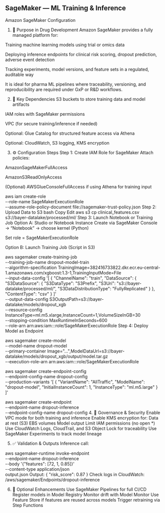 ## SageMaker — ML Training & Inference
Amazon SageMaker Configuration

1. 🎯 Purpose in Drug Development
Amazon SageMaker provides a fully managed platform for:

Training machine learning models using trial or omics data

Deploying inference endpoints for clinical risk scoring, dropout prediction, adverse event detection

Tracking experiments, model versions, and feature sets in a regulated, auditable way

It is ideal for pharma ML pipelines where traceability, versioning, and reproducibility are required under GxP or R&D workflows.

2. 🔗 Key Dependencies
S3 buckets to store training data and model artifacts

IAM roles with SageMaker permissions

VPC (for secure training/inference if needed)

Optional: Glue Catalog for structured feature access via Athena

Optional: CloudWatch, S3 logging, KMS encryption

3. ⚙️ Configuration Steps
Step 1: Create IAM Role for SageMaker
Attach policies:

AmazonSageMakerFullAccess

AmazonS3ReadOnlyAccess

(Optional) AWSGlueConsoleFullAccess if using Athena for training input

aws iam create-role \
  --role-name SageMakerExecutionRole \
  --assume-role-policy-document file://sagemaker-trust-policy.json
Step 2: Upload Data to S3
bash
Copy
Edit
aws s3 cp clinical_features.csv s3://bayer-datalake/processed/ml/
Step 3: Launch Notebook or Training Job
Option A: Studio or Notebook Instance
Create via SageMaker Console → “Notebook” → choose kernel (Python)

Set role = SageMakerExecutionRole

Option B: Launch Training Job (Script in S3)

aws sagemaker create-training-job \
  --training-job-name dropout-model-train \
  --algorithm-specification TrainingImage=382416733822.dkr.ecr.eu-central-1.amazonaws.com/xgboost:1.3-1,TrainingInputMode=File \
  --input-data-config '[
    {
      "ChannelName": "train",
      "DataSource": {
        "S3DataSource": {
          "S3DataType": "S3Prefix",
          "S3Uri": "s3://bayer-datalake/processed/ml/",
          "S3DataDistributionType": "FullyReplicated"
        }
      },
      "ContentType": "csv"
    }
  ]' \
  --output-data-config S3OutputPath=s3://bayer-datalake/models/dropout_xgb \
  --resource-config InstanceType=ml.m5.xlarge,InstanceCount=1,VolumeSizeInGB=30 \
  --stopping-condition MaxRuntimeInSeconds=600 \
  --role-arn arn:aws:iam::<account>:role/SageMakerExecutionRole
Step 4: Deploy Model as Endpoint

aws sagemaker create-model \
  --model-name dropout-model \
  --primary-container Image="...",ModelDataUrl=s3://bayer-datalake/models/dropout_xgb/output/model.tar.gz \
  --execution-role-arn arn:aws:iam::<account>:role/SageMakerExecutionRole

aws sagemaker create-endpoint-config \
  --endpoint-config-name dropout-config \
  --production-variants '[
    {
      "VariantName": "AllTraffic",
      "ModelName": "dropout-model",
      "InitialInstanceCount": 1,
      "InstanceType": "ml.m5.large"
    }
  ]'

aws sagemaker create-endpoint \
  --endpoint-name dropout-inference \
  --endpoint-config-name dropout-config
4. 🔐 Governance & Security
  Enable VPC mode for both training and inference
  Enable KMS encryption for:
  Data at rest (S3)
  EBS volumes
  Model output
  Limit IAM permissions (no open *)
  Use CloudWatch Logs, CloudTrail, and S3 Object Lock for traceability
  Use SageMaker Experiments to track model lineage

5. ✅ Validation & Outputs
Inference call:

aws sagemaker-runtime invoke-endpoint \
  --endpoint-name dropout-inference \
  --body '{"features": [72, 1, 0.85]}' \
  --content-type application/json \
  output.json
Output:
{ "risk_score": 0.87 }
Check logs in CloudWatch: /aws/sagemaker/Endpoints/dropout-inference

6. 🌱 Optional Enhancements
  Use SageMaker Pipelines for full CI/CD
  Register models in Model Registry
  Monitor drift with Model Monitor
  Use Feature Store if features are reused across models
  Trigger retraining via Step Functions

